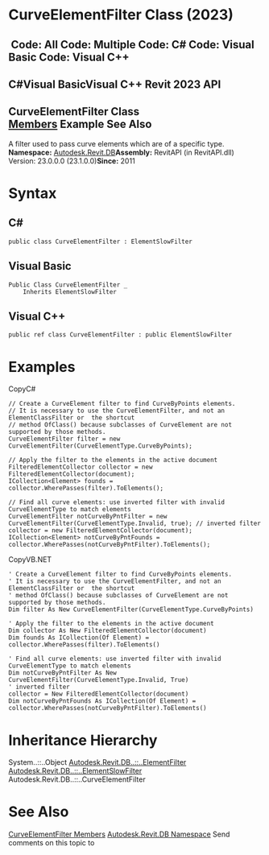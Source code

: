 # CurveElementFilter Class (2023)

﻿
 Code: All Code: Multiple Code: C# Code: Visual Basic Code: Visual C++   
---  
C#Visual BasicVisual C++
Revit 2023 API  
---  
CurveElementFilter Class  
[Members](65db4e68-3743-07f9-f0df-e411631084d2.md "CurveElementFilter Members") Example See Also  
---  
A filter used to pass curve elements which are of a specific type. 
**Namespace:** [Autodesk.Revit.DB](87546ba7-461b-c646-cbb1-2cb8f5bff8b2.md "Autodesk.Revit.DB Namespace")**Assembly:** RevitAPI (in RevitAPI.dll) Version: 23.0.0.0 (23.1.0.0)**Since:** 2011 
# Syntax
C#  
---  
```text
public class CurveElementFilter : ElementSlowFilter
```
  
Visual Basic  
---  
```text
Public Class CurveElementFilter _
	Inherits ElementSlowFilter
```
  
Visual C++  
---  
```text
public ref class CurveElementFilter : public ElementSlowFilter
```
  
# Examples
CopyC#
```text
// Create a CurveElement filter to find CurveByPoints elements.
// It is necessary to use the CurveElementFilter, and not an ElementClassFilter or  the shortcut 
// method OfClass() because subclasses of CurveElement are not supported by those methods.
CurveElementFilter filter = new CurveElementFilter(CurveElementType.CurveByPoints);

// Apply the filter to the elements in the active document
FilteredElementCollector collector = new FilteredElementCollector(document);
ICollection<Element> founds = collector.WherePasses(filter).ToElements();

// Find all curve elements: use inverted filter with invalid CurveElementType to match elements
CurveElementFilter notCurveByPntFilter = new CurveElementFilter(CurveElementType.Invalid, true); // inverted filter
collector = new FilteredElementCollector(document);
ICollection<Element> notCurveByPntFounds = collector.WherePasses(notCurveByPntFilter).ToElements();
```

CopyVB.NET
```text
' Create a CurveElement filter to find CurveByPoints elements.
' It is necessary to use the CurveElementFilter, and not an ElementClassFilter or  the shortcut 
' method OfClass() because subclasses of CurveElement are not supported by those methods.
Dim filter As New CurveElementFilter(CurveElementType.CurveByPoints)

' Apply the filter to the elements in the active document
Dim collector As New FilteredElementCollector(document)
Dim founds As ICollection(Of Element) = collector.WherePasses(filter).ToElements()

' Find all curve elements: use inverted filter with invalid CurveElementType to match elements
Dim notCurveByPntFilter As New CurveElementFilter(CurveElementType.Invalid, True)
' inverted filter
collector = New FilteredElementCollector(document)
Dim notCurveByPntFounds As ICollection(Of Element) = collector.WherePasses(notCurveByPntFilter).ToElements()
```

# Inheritance Hierarchy
System..::..Object [Autodesk.Revit.DB..::..ElementFilter](b8b46cbf-9ecc-0745-ec53-c3c3b6510113.md "ElementFilter Class") [Autodesk.Revit.DB..::..ElementSlowFilter](e06b1e14-dd8d-8137-74ac-8ac4929eee85.md "ElementSlowFilter Class") Autodesk.Revit.DB..::..CurveElementFilter
# See Also
[CurveElementFilter Members](65db4e68-3743-07f9-f0df-e411631084d2.md "CurveElementFilter Members")
[Autodesk.Revit.DB Namespace](87546ba7-461b-c646-cbb1-2cb8f5bff8b2.md "Autodesk.Revit.DB Namespace")
Send comments on this topic to 